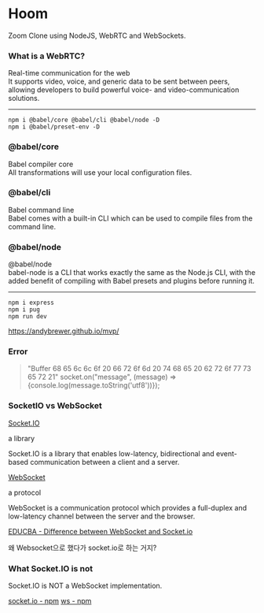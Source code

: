 # Hoom

Zoom Clone using NodeJS, WebRTC and WebSockets.

### What is a WebRTC?

Real-time communication for the web </br>
It supports video, voice, and generic data to be sent between peers, allowing developers to build powerful voice- and video-communication solutions.</br>

---

    npm i @babel/core @babel/cli @babel/node -D
    npm i @babel/preset-env -D

### @babel/core

Babel compiler core</br>
All transformations will use your local configuration files.

### @babel/cli

Babel command line</br>
Babel comes with a built-in CLI which can be used to compile files from the command line.

### @babel/node

@babel/node</br>
babel-node is a CLI that works exactly the same as the Node.js CLI, with the added benefit of compiling with Babel presets and plugins before running it.

---

    npm i express
    npm i pug
    npm run dev

https://andybrewer.github.io/mvp/

### Error

> "Buffer 68 65 6c 6c 6f 20 66 72 6f 6d 20 74 68 65 20 62 72 6f 77 73 65 72 21"
> socket.on("message", (message) => {console.log(message.toString('utf8'))});

### SocketIO vs WebSocket

[Socket.IO](https://socket.io/docs/v4/)

a library

Socket.IO is a library that enables low-latency, bidirectional and event-based communication between a client and a server.

[WebSocket](https://en.wikipedia.org/wiki/WebSocket)

a protocol

WebSocket is a communication protocol which provides a full-duplex and low-latency channel between the server and the browser.

[EDUCBA - Difference between WebSocket and Socket.io](https://www.educba.com/websocket-vs-socket-io/)

왜 Websocket으로 했다가 socket.io로 하는 거지?

### What Socket.IO is not

Socket.IO is NOT a WebSocket implementation.

[socket.io - npm](https://www.npmjs.com/package/socket.io)
[ws - npm](https://www.npmjs.com/package//ws)
